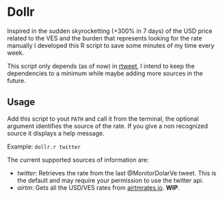 # Dollr

Inspired in the sudden skyrocketting (+300% in 7 days) of the USD price related to the VES and the burden that represents looking for the rate manually I developed this R script to save some minutes of my time every week.

This script only depends (as of now) in [rtweet](https://airtmrates.com/), I intend to keep the dependencies to a minimum while maybe adding more sources in the future.

## Usage

Add this script to yout `PATH` and call it from the terminal, the optional argument identifies the source of the rate. If you give a non recognized source it displays a help message.

Example:
` dollr.r twitter `

The current supported sources of information are:

* *twitter*: Retrieves the rate from the last @MonitorDolarVe tweet. This is the default and may require your permission to use the twitter api.
* *airtm*: Gets all the USD/VES rates from [airtmrates.io](https://airtmrates.com/). **WIP**.


